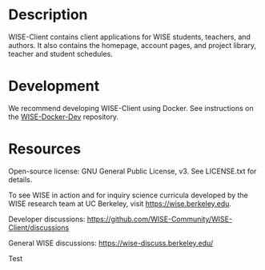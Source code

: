 # Description

WISE-Client contains client applications for WISE students, teachers, and authors. It also contains the homepage, account pages, and project library, teacher and student schedules.

# Development

We recommend developing WISE-Client using Docker. See instructions on the [WISE-Docker-Dev](https://github.com/WISE-Community/WISE-Docker-Dev) repository.

# Resources

Open-source license: GNU General Public License, v3.  See LICENSE.txt for details.

To see WISE in action and for inquiry science curricula developed by the WISE research team at UC Berkeley, visit https://wise.berkeley.edu.

Developer discussions: https://github.com/WISE-Community/WISE-Client/discussions

General WISE discussions: https://wise-discuss.berkeley.edu/

Test